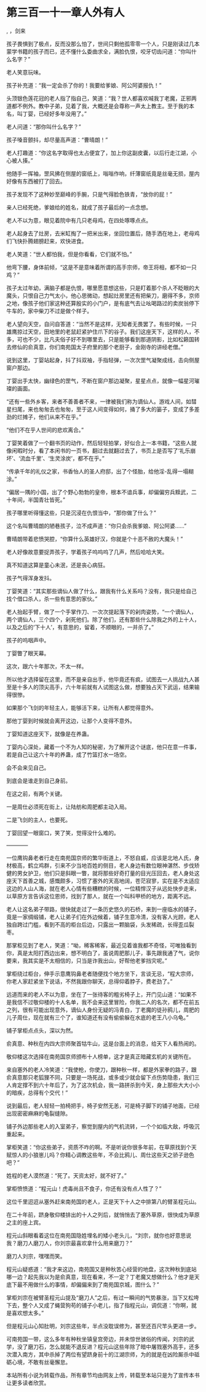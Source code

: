 # 第三百一十一章人外有人
,  ，剑来
   孩子畏惧到了极点，反而没那么怕了，世间只剩他孤零零一个人，只是刚读过几本蒙学书籍的孩子而已，还不懂什么委曲求全，满脸仇恨，咬牙切齿问道：“你叫什么名字？”
   老人笑意玩味。
   孩子补充道：“我一定会杀了你的！我要给爹娘、阿公阿婆报仇！”
   头顶银色莲花冠的老人指了指自己，笑道：“我？世人都喜欢喊我丁老魔，正邪两道都不例外。教中子弟，见着了我，大概还是会尊称一声太上教主。至于我的本名，叫丁婴，已经好多年没用了。”
   老人问道：“那你叫什么名字？”
   孩子嗓音颤抖，却尽量高声道：“曹晴朗！”
   老人打趣道：“你这名字取得也太占便宜了，加上你这副皮囊，以后行走江湖，小心被人揍。”
   他随手一挥袖，罡风拂在侧屋的窗纸上，嗡嗡作响，纤薄窗纸竟是丝毫无损，屋内好像有东西被打了回去。
   孩子发现不了这种妙至巅峰的手腕，只是气得脸色铁青，“放你的屁！”
   亲人已经死绝，爹娘给的姓名，就成了孩子最后的一点念想。
   老人不以为意，眼见着院中有几只老母鸡，在四处啄啄点点。
   老人起身去了灶房，去米缸掏了一把米出来，坐回位置后，随手洒在地上，老母鸡们飞快扑腾翅膀赶来，欢快进食。
   老人笑道：“世人都怕我，但是你看看，它们就不怕。”
   他弯下腰，身体前倾，“这是不是意味着所谓的高手宗师，帝王将相，都不如一只鸡？”
   孩子太过年幼，满脑子都是仇恨，哪里愿意想这些，只是盯着那个杀人不眨眼的大魔头，只恨自己力气太小，他心思微动，想起灶房里还有把柴刀，磨得不多，京师之地，像孩子他们家这种还算殷实的小门户，是有底气去让吆喝路过的卖炭翁停下牛车的，家中柴刀不过是做个样子。
   老人望向天空，自问自答道：“当然不是这样，无知者无畏罢了。有些时候，一只雄鹰掠过天空，田地里的老鼠赶紧护住爪下的谷子。我们这座天下，这样的人，不多，可也不少，比凡夫俗子好不到哪里去，只是能够看到那道阴影，比如松籁国转去修仙的俞真意，你们南苑国太子府里的那个老厨子，金刚寺的讲经老僧。”
   说到这里，丁婴站起身，抖了抖双袖，手指轻弹，一次次罡气凝聚成线，击向侧屋窗户那边。
   丁婴出手太快，幽绿色的罡气，不断在窗户那边凝聚，星星点点，就像一幅星河璀璨的画面。
   “还有一些外乡客，来者不善善者不来，一律被我们称为谪仙人。游戏人间，如彗星扫尾，来也匆匆去也匆匆，至于这人间变得如何，捅了多大的篓子，变成了多差劲的烂摊子，他们从来不在乎。”
   “他们不在乎人世间的悲欢离合。”
   丁婴笑着做了一个翻书页的动作，然后轻轻拍掌，好似合上一本书籍，“这些人就像闲暇时分，看了本闲书的一页书，翻过去就翻过去了，书页上是否写了‘礼乐崩坏’、‘流血千里’、‘生灵涂炭’，都不在乎。”
   “传承千年的礼仪之家，书香怡人的圣人府邸，出了个怪胎，给他淫-乱得一塌糊涂。”
   “偏居一隅的小国，出了个野心勃勃的皇帝，根本不谙兵事，却偏偏穷兵黩武，二十年间，半国青壮皆死。”
   孩子哪里听得懂这些，只是沉浸在仇恨当中，“那你做了什么？”
   这个名叫曹晴朗的陋巷孩子，泣不成声道：“你只会杀我爹娘、阿公阿婆……”
   曹晴朗带着悲愤哭腔，“你算什么英雄好汉，你就是个十恶不赦的大魔头！”
   老人好像故意要捉弄孩子，学着孩子呜呜呜了几声，然后哈哈大笑。
   真不知道这算是童心未泯，还是丧心病狂。
   孩子气得浑身发抖。
   丁婴笑道：“其实那些谪仙人做了什么，跟我有什么关系吗？没有，我只是给自己找个借口杀人，杀一些有意思的家伙。”
   老人抬起手臂，做了一个手掌作刀、一次次提起落下的剁肉姿势，“一个谪仙人，两个谪仙人，三个四个，剁死他们。除了他们，还有那些什么除我之外的上十人，以及之后的‘下十人’，有意思的，留着，不顺眼的，一并杀了。”
   孩子的呜咽声中。
   丁婴瞥了眼天幕。
   这次，跟六十年那次，不太一样。
   所以他才选择留在这里，而不是亲自出手，他毕竟还有疯，试图去一人挑战九人甚至是十多人的顶尖高手，六十年前就有人试图这么做，想要独占天下武运，结果输得很惨。
   如果那个飞剑的年轻主人，能够活下来，让所有人都觉得意外。
   那他丁婴到时候就会离开这边，让那个人变得不意外。
   丁婴知道这座天下，就像是在养蛊。
   丁婴内心深处，藏着一个不为人知的秘密，为了解开这个谜底，他只在意一件事，若是自己让这六十年的养蛊，成了竹篮打水一场空。
   会不会来见自己。
   到底会是谁走到自己身前。
   在这之前，有两个关键。
   一是周仕必须死在街上，让陆舫和周肥都主动入局。
   二是飞剑的主人，也要死。
   丁婴回望一眼窗口，笑了笑，觉得没什么难的。
   ————
   一位鹰钩鼻老者行走在南苑国京师的繁华街道上，不怒自威，应该是北地人氏，身材极高，鹤立鸡群，引来不少当地百姓的侧目，老人身边有数位眼神湛然、步伐矫健的男女护卫，他们只是斜眼一瞥，就将那些好奇打量的目光压回去，老人身处这座天下首善之城，感慨颇多，习惯了塞外的天高地阔，苍茫寂寥，实在是不太适应这边的人山人海，就在老人心情有些糟糕的时候，一位精悍汉子从远处快步走来，以草原方言告诉这位恩师，找到了那人，就在一个叫科甲桥的地方，距离不远。
   老人让这名弟子带路，很快就走过了一条历史悠久的石桥，来到一座临水的铺子，竟是一家绸缎铺，老人让弟子们在外边候着，铺子生意冷清，没有客人光顾，老人独自跨过门槛，看到不高的柜台后边，只露出一颗脑袋，头发稀疏，长得歪瓜裂枣。
   那掌柜见到了老人，笑道：“呦，稀客稀客，最近见着谁我都不奇怪，可唯独看到你，真是太阳打西边出来，想不明白了，虽说周肥那儿子，事先跟我通了气，说你要来，我其实是不太相信的，只当是诈我出山，好帮他老爹挡灾呢。”
   掌柜绕过柜台，伸手示意鹰钩鼻老者随便找个地方坐下，言谈无忌，“程大宗师，你老人家赶紧坐下说话，不然我跟你聊天，总得仰着脖子，费老劲了。”
   远道而来的老人不以为意，坐在了一张待客的粗劣椅子上，开门见山道：“如果不是我信不过敬仰楼的十人名单，我不会来这里冒险，你我二人的名次，都不在前五之列，很有可能出现意外，谪仙人身份无疑的冯青白，丁老魔的徒孙鸦儿，周肥的儿子周仕，现在就有三个了，谁知道还有没有偷偷躲在水底的老王八小乌龟。”
   铺子掌柜点点头，深以为然。
   俞真意、种秋在内四大宗师聚首牯牛山，这是台面上的消息，给天下人看热闹的。
   敬仰楼这次选择在南苑国京师颁布十人榜单，这才是真正暗藏玄机的关键所在。
   来自塞外的老人冷笑道：“我使枪，你使刀，跟种秋一样，都是外家拳的路子，跟俞真意那只老狐狸不同，只要是一场死战，或多或少就会留下点伤势隐患，我们三人肯定撑不到六十年后了，为了这次机会，我一路拼杀到今天，身上那些大大小小的暗疾，总得有个交代！”
   说到最后，老人轻轻一拍椅把手，椅子安然无恙，可是椅子脚下的铺子地面，已经出现密密麻麻的龟裂缝隙。
   铺子外边那些老人的入室弟子，察觉到屋内的气机流转，一个个如临大敌，呼吸沉重起来。
   掌柜笑道：“你这些弟子，资质不咋的啊。不是听说你很多年前，在草原找到个天赋惊人的小狼崽儿吗？你精心调教这些年，不会比鸦儿、周仕这些天之骄子逊色吧？”
   姓程的老人漠然道：“死了。天资太好，就不好了。”
   掌柜愤愤道：“程元山！虎毒尚且不食子，你还有没有点人性了？”
   这位千里迢迢从塞外赶来南苑国的老人，正是天下十人之中排第八的臂圣程元山。
   在二十年前，跻身敬仰楼排出的十人之列后，就悄悄去了塞外草原，很快成为草原之主的座上宾。
   程元山斜眼看着这位在南苑国隐姓埋名的矮小老头儿，“刘宗，就你也好意思说我？磨刀人磨刀人，你刘宗最喜欢拿什么用来磨刀？”
   磨刀人刘宗，嘿嘿而笑。
   程元山疑惑道：“我才来这边，南苑国又是种秋苦心经营的地盘，这次种秋到底站哪一边？起先我以为是俞真意，现在看来，不一定？丁老魔又想做什么？他才是天底下最不用做什么的事情，却偏偏来到了南苑国京城，图什么？”
   掌柜刘宗在被臂圣程元山提及“磨刀人”之后，有过一瞬间的气势暴涨，当下又松垮下去，整个人又成了蝇营狗苟的铺子小老儿，指了指程元山，调侃道：“你啊，就是喜欢想太多。”
   但是程元山心知肚明，刘宗这些年，半点没耽误修为，甚至还百尺竿头更进一步。
   可南苑国一带，这么多年有种秋坐镇皇宫旁边，并未惊世骇俗的传闻，刘宗的武学，没了磨刀石，怎么就能不退反进？程元山这些年除了暗中屠戮塞外高手，还多次潜入南方，其中杀掉了两位有望跻身前十的江湖宗师，为的就是在凶险厮杀中砥砺心境，不敢有丝毫懈怠。
  本站所有小说为转载作品，所有章节均由网友上传，转载至本站只是为了宣传本书让更多读者欣赏。